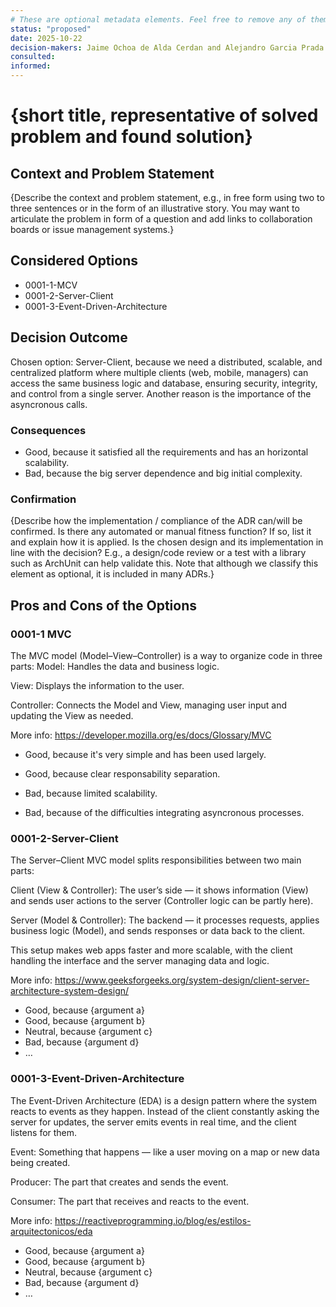 ```yaml
---
# These are optional metadata elements. Feel free to remove any of them.
status: "proposed"
date: 2025-10-22
decision-makers: Jaime Ochoa de Alda Cerdan and Alejandro Garcia Prada 
consulted:
informed:
---
```


# {short title, representative of solved problem and found solution}

## Context and Problem Statement

{Describe the context and problem statement, e.g., in free form using two to three sentences or in the form of an illustrative story. You may want to articulate the problem in form of a question and add links to collaboration boards or issue management systems.}

## Considered Options

* 0001-1-MCV
* 0001-2-Server-Client
* 0001-3-Event-Driven-Architecture

## Decision Outcome

Chosen option: Server-Client, because we need a distributed, scalable, and centralized platform where multiple clients (web, mobile, managers) can access the same business logic and database, ensuring security, integrity, and control from a single server. Another reason is the importance of the asyncronous calls.

### Consequences

* Good, because it satisfied all the requirements and has an horizontal scalability. 
* Bad, because the big server dependence and big initial complexity.

<!-- This is an optional element. Feel free to remove. -->
### Confirmation

{Describe how the implementation / compliance of the ADR can/will be confirmed. Is there any automated or manual fitness function? If so, list it and explain how it is applied. Is the chosen design and its implementation in line with the decision? E.g., a design/code review or a test with a library such as ArchUnit can help validate this. Note that although we classify this element as optional, it is included in many ADRs.}

<!-- This is an optional element. Feel free to remove. -->
## Pros and Cons of the Options

### 0001-1 MVC

The MVC model (Model–View–Controller) is a way to organize code in three parts:
Model: Handles the data and business logic.

View: Displays the information to the user.

Controller: Connects the Model and View, managing user input and updating the View as needed.

More info: https://developer.mozilla.org/es/docs/Glossary/MVC

* Good, because it's very simple and has been used largely.
* Good, because clear responsability separation.

* Bad, because limited scalability.
* Bad, because of the difficulties integrating asyncronous processes.


### 0001-2-Server-Client

 The Server–Client MVC model splits responsibilities between two main parts:

Client (View & Controller): The user’s side — it shows information (View) and sends user actions to the server (Controller logic can be partly here).

Server (Model & Controller): The backend — it processes requests, applies business logic (Model), and sends responses or data back to the client.

This setup makes web apps faster and more scalable, with the client handling the interface and the server managing data and logic.

More info: https://www.geeksforgeeks.org/system-design/client-server-architecture-system-design/

* Good, because {argument a}
* Good, because {argument b}
* Neutral, because {argument c}
* Bad, because {argument d}
* …

### 0001-3-Event-Driven-Architecture

 The Event-Driven Architecture (EDA) is a design pattern where the system reacts to events as they happen.
Instead of the client constantly asking the server for updates, the server emits events in real time, and the client listens for them.

Event: Something that happens — like a user moving on a map or new data being created.

Producer: The part that creates and sends the event.

Consumer: The part that receives and reacts to the event.

More info: https://reactiveprogramming.io/blog/es/estilos-arquitectonicos/eda

* Good, because {argument a}
* Good, because {argument b}
* Neutral, because {argument c}
* Bad, because {argument d}
* …
